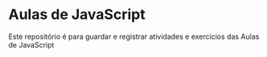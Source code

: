 # Aulas de JavaScript
Este repositório é para guardar e registrar atividades e exercícios das Aulas de JavaScript
